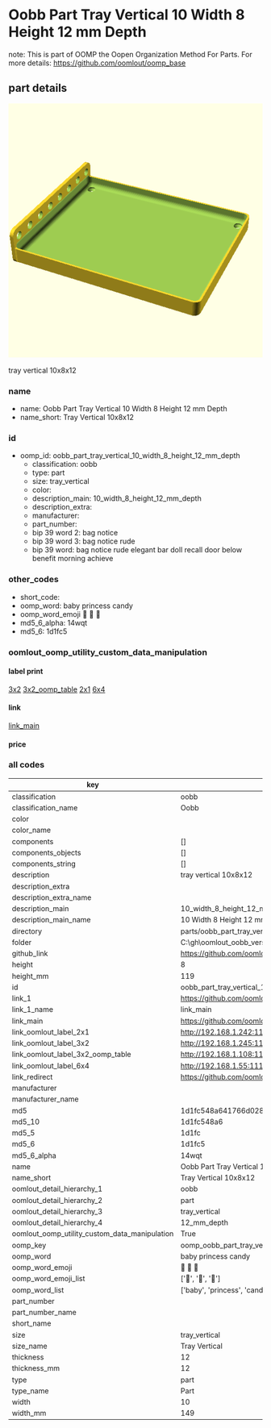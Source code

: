 # Oobb Part Tray Vertical 10 Width 8 Height 12 mm Depth  

note: This is part of OOMP the Oopen Organization Method For Parts. For more details: https://github.com/oomlout/oomp_base

##  part details
  

[![](3dpr.png)](3dpr.png)

tray vertical 10x8x12



### name
* name: Oobb Part Tray Vertical 10 Width 8 Height 12 mm Depth
* name_short: Tray Vertical 10x8x12 
### id
* oomp_id: oobb_part_tray_vertical_10_width_8_height_12_mm_depth
  * classification: oobb
  * type: part
  * size: tray_vertical
  * color: 
  * description_main: 10_width_8_height_12_mm_depth
  * description_extra: 
  * manufacturer: 
  * part_number: 
  * bip 39 word 2: bag notice
  * bip 39 word 3: bag notice rude
  * bip 39 word: bag notice rude elegant bar doll recall door below benefit morning achieve

### other_codes
* short_code: 
* oomp_word: baby princess candy
* oomp_word_emoji :baby: :princess: :candy:
* md5_6_alpha: 14wqt
* md5_6: 1d1fc5






### oomlout_oomp_utility_custom_data_manipulation
#### label print
[3x2](http://192.168.1.245:1112/?label=oomp%2014wqt)
[3x2_oomp_table](http://192.168.1.108:1112/?label=oomp%2014wqt)
[2x1](http://192.168.1.242:1112/?label=oomp%2014wqt)
[6x4](http://192.168.1.55:1112/?label=oomp%2014wqt)    

#### link

[link_main](https://github.com/oomlout/oomlout_oobb_version_4_generated_parts/tree/main/navigation_oomp/oobb/part/tray_vertical/10_width_8_height_12_mm_depth/part)                              

#### price







### all codes 
| key | value |  
| --- | --- |  
| classification | oobb |  
| classification_name | Oobb |  
| color |  |  
| color_name |  |  
| components | [] |  
| components_objects | [] |  
| components_string | [] |  
| description | tray vertical 10x8x12 |  
| description_extra |  |  
| description_extra_name |  |  
| description_main | 10_width_8_height_12_mm_depth |  
| description_main_name | 10 Width 8 Height 12 mm Depth |  
| directory | parts/oobb_part_tray_vertical_10_width_8_height_12_mm_depth |  
| folder | C:\gh\oomlout_oobb_version_4_generated_parts\parts\oobb_part_tray_vertical_10_width_8_height_12_mm_depth |  
| github_link | https://github.com/oomlout/oomlout_oomp_part_src/tree/main/parts/oobb_part_tray_vertical_10_width_8_height_12_mm_depth |  
| height | 8 |  
| height_mm | 119 |  
| id | oobb_part_tray_vertical_10_width_8_height_12_mm_depth |  
| link_1 | https://github.com/oomlout/oomlout_oobb_version_4_generated_parts/tree/main/navigation_oomp/oobb/part/tray_vertical/10_width_8_height_12_mm_depth/part |  
| link_1_name | link_main |  
| link_main | https://github.com/oomlout/oomlout_oobb_version_4_generated_parts/tree/main/navigation_oomp/oobb/part/tray_vertical/10_width_8_height_12_mm_depth/part |  
| link_oomlout_label_2x1 | http://192.168.1.242:1112/?label=oomp%2014wqt |  
| link_oomlout_label_3x2 | http://192.168.1.245:1112/?label=oomp%2014wqt |  
| link_oomlout_label_3x2_oomp_table | http://192.168.1.108:1112/?label=oomp%2014wqt |  
| link_oomlout_label_6x4 | http://192.168.1.55:1112/?label=oomp%2014wqt |  
| link_redirect | https://github.com/oomlout/oomlout_oobb_version_4_generated_parts/tree/main/parts/oobb_tray_vertical_10_08_12 |  
| manufacturer |  |  
| manufacturer_name |  |  
| md5 | 1d1fc548a641766d0289347979e5b88c |  
| md5_10 | 1d1fc548a6 |  
| md5_5 | 1d1fc |  
| md5_6 | 1d1fc5 |  
| md5_6_alpha | 14wqt |  
| name | Oobb Part Tray Vertical 10 Width 8 Height 12 mm Depth |  
| name_short | Tray Vertical 10x8x12  |  
| oomlout_detail_hierarchy_1 | oobb |  
| oomlout_detail_hierarchy_2 | part |  
| oomlout_detail_hierarchy_3 | tray_vertical |  
| oomlout_detail_hierarchy_4 | 12_mm_depth |  
| oomlout_oomp_utility_custom_data_manipulation | True |  
| oomp_key | oomp_oobb_part_tray_vertical_10_width_8_height_12_mm_depth |  
| oomp_word | baby princess candy |  
| oomp_word_emoji | :baby: :princess: :candy: |  
| oomp_word_emoji_list | [':baby:', ':princess:', ':candy:'] |  
| oomp_word_list | ['baby', 'princess', 'candy'] |  
| part_number |  |  
| part_number_name |  |  
| short_name |  |  
| size | tray_vertical |  
| size_name | Tray Vertical |  
| thickness | 12 |  
| thickness_mm | 12 |  
| type | part |  
| type_name | Part |  
| width | 10 |  
| width_mm | 149 |  
